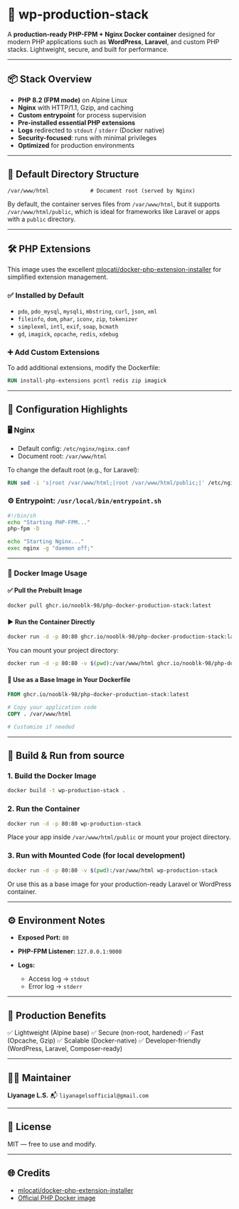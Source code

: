 # 🚀 wp-production-stack

A **production-ready PHP-FPM + Nginx Docker container** designed for modern PHP applications such as **WordPress**, **Laravel**, and custom PHP stacks. Lightweight, secure, and built for performance.

---

## 📦 Stack Overview

* **PHP 8.2 (FPM mode)** on Alpine Linux
* **Nginx** with HTTP/1.1, Gzip, and caching
* **Custom entrypoint** for process supervision
* **Pre-installed essential PHP extensions**
* **Logs** redirected to `stdout` / `stderr` (Docker native)
* **Security-focused**: runs with minimal privileges
* **Optimized** for production environments

---

## 📁 Default Directory Structure

```text
/var/www/html             # Document root (served by Nginx)
```

By default, the container serves files from `/var/www/html`, but it supports `/var/www/html/public`, which is ideal for frameworks like Laravel or apps with a `public` directory.

---

## 🛠 PHP Extensions

This image uses the excellent [mlocati/docker-php-extension-installer](https://github.com/mlocati/docker-php-extension-installer) for simplified extension management.

### ✅ Installed by Default

* `pdo`, `pdo_mysql`, `mysqli`, `mbstring`, `curl`, `json`, `xml`
* `fileinfo`, `dom`, `phar`, `iconv`, `zip`, `tokenizer`
* `simplexml`, `intl`, `exif`, `soap`, `bcmath`
* `gd`, `imagick`, `opcache`, `redis`, `xdebug`

### ➕ Add Custom Extensions

To add additional extensions, modify the Dockerfile:

```Dockerfile
RUN install-php-extensions pcntl redis zip imagick
```

---

## 🔧 Configuration Highlights

### 🖥️ Nginx

* Default config: `/etc/nginx/nginx.conf`
* Document root: `/var/www/html`

To change the default root (e.g., for Laravel):

```Dockerfile
RUN sed -i 's|root /var/www/html;|root /var/www/html/public;|' /etc/nginx/nginx.conf
```

### ⚙️ Entrypoint: `/usr/local/bin/entrypoint.sh`

```sh
#!/bin/sh
echo "Starting PHP-FPM..."
php-fpm -D

echo "Starting Nginx..."
exec nginx -g "daemon off;"
```
---

### 🐳 Docker Image Usage

#### ✅ Pull the Prebuilt Image

```bash
docker pull ghcr.io/nooblk-98/php-docker-production-stack:latest
```

#### ▶️ Run the Container Directly

```bash
docker run -d -p 80:80 ghcr.io/nooblk-98/php-docker-production-stack:latest
```

You can mount your project directory:

```bash
docker run -d -p 80:80 -v $(pwd):/var/www/html ghcr.io/nooblk-98/php-docker-production-stack:latest
```

#### 🧱 Use as a Base Image in Your Dockerfile

```Dockerfile
FROM ghcr.io/nooblk-98/php-docker-production-stack:latest

# Copy your application code
COPY . /var/www/html

# Customize if needed
```
---

## 🚀 Build & Run from source

### 1. Build the Docker Image

```bash
docker build -t wp-production-stack .
```

### 2. Run the Container

```bash
docker run -d -p 80:80 wp-production-stack
```

Place your app inside `/var/www/html/public` or mount your project directory.

### 3. Run with Mounted Code (for local development)

```bash
docker run -d -p 80:80 -v $(pwd):/var/www/html wp-production-stack
```

Or use this as a base image for your production-ready Laravel or WordPress container.

---

## ⚙️ Environment Notes

* **Exposed Port:** `80`
* **PHP-FPM Listener:** `127.0.0.1:9000`
* **Logs:**

  * Access log → `stdout`
  * Error log → `stderr`

---

## 🔐 Production Benefits

✅ Lightweight (Alpine base)
✅ Secure (non-root, hardened)
✅ Fast (Opcache, Gzip)
✅ Scalable (Docker-native)
✅ Developer-friendly (WordPress, Laravel, Composer-ready)

---

## 👨‍💻 Maintainer

**Liyanage L.S.**
📬 `liyanagelsofficial@gmail.com`

---

## 📄 License

MIT — free to use and modify.

---

## 🌐 Credits

* [mlocati/docker-php-extension-installer](https://github.com/mlocati/docker-php-extension-installer)
* [Official PHP Docker image](https://hub.docker.com/_/php)


